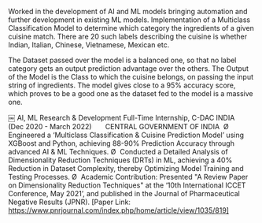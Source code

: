 
Worked in the development of AI and ML models bringing automation and further development in existing ML models. Implementation of a Multiclass Classification Model to determine which category the ingredients of a given cuisine match. There are 20 such labels describing the cuisine is whether Indian, Italian, Chinese, Vietnamese, Mexican etc.

The Dataset passed over the model is a balanced one, so that no label category gets an output prediction advantage over the others. The Output of the Model is the Class to which the cuisine belongs, on passing the input string of ingredients. The model gives close to a 95% accuracy score, which proves to be a good one as the dataset fed to the model is a massive one.

￼
AI, ML Research & Development Full-Time Internship, C-DAC INDIA          (Dec 2020 - March 2022)       CENTRAL GOVERNMENT OF INDIA  
Ø  Engineered a ‘Multiclass Classification & Cuisine Prediction Model’ using XGBoost and Python, achieving 88-90% Prediction Accuracy through advanced AI & ML Techniques.
Ø  Conducted a Detailed Analysis of Dimensionality Reduction Techniques (DRTs) in ML, achieving a 40% Reduction in Dataset Complexity, thereby Optimizing Model Training and Testing Processes.
Ø  Academic Contribution: Presented "A Review Paper on Dimensionality Reduction Techniques" at the ‘10th International ICCET Conference, May 2021’, and published in the Journal of Pharmaceutical Negative Results (JPNR). [Paper Link: https://www.pnrjournal.com/index.php/home/article/view/1035/819]
